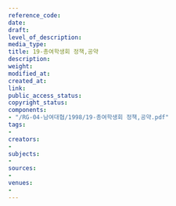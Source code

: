 ```yaml
---
reference_code: 
date: 
draft: 
level_of_description: 
media_type: 
title: 19-총여학생회 정책,공약
description: 
weight: 
modified_at: 
created_at: 
link: 
public_access_status: 
copyright_status: 
components:
- "/RG-04-남여대협/1998/19-총여학생회 정책,공약.pdf"
tags:
- 
creators:
- 
subjects:
- 
sources:
- 
venues:
- 
---
```


